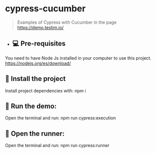 # cypress-cucumber

> Examples of Cypress with Cucumber in the page https://demo.testim.io/

- ## 💻 Pre-requisites

You need to have Node Js installed in your computer to use this project.
https://nodejs.org/es/download/

## 🚀 Install the project

Install project dependencies with: npm i

## 🚀 Run the demo: 
Open the terminal and run: npm run cypress:execution

## 🚀 Open the runner: 
Open the terminal and run: npm run cypress:runner
